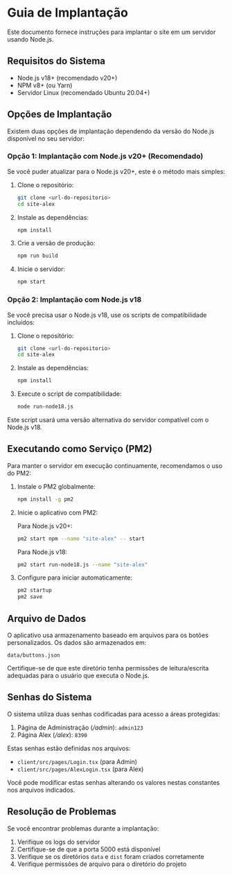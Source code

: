 # Guia de Implantação

Este documento fornece instruções para implantar o site em um servidor usando Node.js.

## Requisitos do Sistema

- Node.js v18+ (recomendado v20+)
- NPM v8+ (ou Yarn)
- Servidor Linux (recomendado Ubuntu 20.04+)

## Opções de Implantação

Existem duas opções de implantação dependendo da versão do Node.js disponível no seu servidor:

### Opção 1: Implantação com Node.js v20+ (Recomendado)

Se você puder atualizar para o Node.js v20+, este é o método mais simples:

1. Clone o repositório:
   ```bash
   git clone <url-do-repositorio>
   cd site-alex
   ```

2. Instale as dependências:
   ```bash
   npm install
   ```

3. Crie a versão de produção:
   ```bash
   npm run build
   ```

4. Inicie o servidor:
   ```bash
   npm start
   ```

### Opção 2: Implantação com Node.js v18

Se você precisa usar o Node.js v18, use os scripts de compatibilidade incluídos:

1. Clone o repositório:
   ```bash
   git clone <url-do-repositorio>
   cd site-alex
   ```

2. Instale as dependências:
   ```bash
   npm install
   ```

3. Execute o script de compatibilidade:
   ```bash
   node run-node18.js
   ```

Este script usará uma versão alternativa do servidor compatível com o Node.js v18.

## Executando como Serviço (PM2)

Para manter o servidor em execução continuamente, recomendamos o uso do PM2:

1. Instale o PM2 globalmente:
   ```bash
   npm install -g pm2
   ```

2. Inicie o aplicativo com PM2:

   Para Node.js v20+:
   ```bash
   pm2 start npm --name "site-alex" -- start
   ```

   Para Node.js v18:
   ```bash
   pm2 start run-node18.js --name "site-alex"
   ```

3. Configure para iniciar automaticamente:
   ```bash
   pm2 startup
   pm2 save
   ```

## Arquivo de Dados

O aplicativo usa armazenamento baseado em arquivos para os botões personalizados. Os dados são armazenados em:

```
data/buttons.json
```

Certifique-se de que este diretório tenha permissões de leitura/escrita adequadas para o usuário que executa o Node.js.

## Senhas do Sistema

O sistema utiliza duas senhas codificadas para acesso a áreas protegidas:

1. Página de Administração (*/admin*): `admin123`
2. Página Alex (*/alex*): `8390`

Estas senhas estão definidas nos arquivos:
- `client/src/pages/Login.tsx` (para Admin)
- `client/src/pages/AlexLogin.tsx` (para Alex)

Você pode modificar estas senhas alterando os valores nestas constantes nos arquivos indicados.

## Resolução de Problemas

Se você encontrar problemas durante a implantação:

1. Verifique os logs do servidor
2. Certifique-se de que a porta 5000 está disponível
3. Verifique se os diretórios `data` e `dist` foram criados corretamente
4. Verifique permissões de arquivo para o diretório do projeto